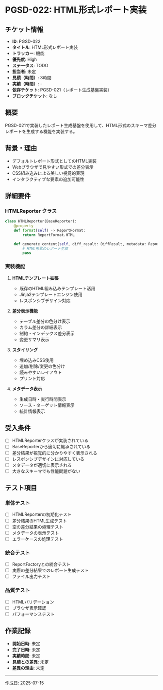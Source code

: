 # PGSD-022: HTML形式レポート実装

## チケット情報
- **ID**: PGSD-022
- **タイトル**: HTML形式レポート実装
- **トラッカー**: 機能
- **優先度**: High
- **ステータス**: TODO
- **担当者**: 未定
- **見積（時間）**: 3時間
- **実績（時間）**: -
- **依存チケット**: PGSD-021（レポート生成基盤実装）
- **ブロックチケット**: なし

## 概要
PGSD-021で実装したレポート生成基盤を使用して、HTML形式のスキーマ差分レポートを生成する機能を実装する。

## 背景・理由
- デフォルトレポート形式としてのHTML実装
- Webブラウザで見やすい形式での差分表示
- CSS組み込みによる美しい視覚的表現
- インタラクティブな要素の追加可能性

## 詳細要件
### HTMLReporter クラス
```python
class HTMLReporter(BaseReporter):
    @property
    def format(self) -> ReportFormat:
        return ReportFormat.HTML
    
    def generate_content(self, diff_result: DiffResult, metadata: ReportMetadata) -> str:
        # HTML形式のレポート生成
        pass
```

### 実装機能
1. **HTMLテンプレート拡張**
   - 既存のHTML組み込みテンプレート活用
   - Jinja2テンプレートエンジン使用
   - レスポンシブデザイン対応

2. **差分表示機能**
   - テーブル差分の色分け表示
   - カラム差分の詳細表示
   - 制約・インデックス差分表示
   - 変更サマリ表示

3. **スタイリング**
   - 埋め込みCSS使用
   - 追加/削除/変更の色分け
   - 読みやすいレイアウト
   - プリント対応

4. **メタデータ表示**
   - 生成日時・実行時間表示
   - ソース・ターゲット情報表示
   - 統計情報表示

## 受入条件
- [ ] HTMLReporterクラスが実装されている
- [ ] BaseReporterから適切に継承されている
- [ ] 差分結果が視覚的に分かりやすく表示される
- [ ] レスポンシブデザインに対応している
- [ ] メタデータが適切に表示される
- [ ] 大きなスキーマでも性能問題がない

## テスト項目
### 単体テスト
- [ ] HTMLReporterの初期化テスト
- [ ] 差分結果のHTML生成テスト
- [ ] 空の差分結果の処理テスト
- [ ] メタデータの表示テスト
- [ ] エラーケースの処理テスト

### 統合テスト
- [ ] ReportFactoryとの統合テスト
- [ ] 実際の差分結果でのレポート生成テスト
- [ ] ファイル出力テスト

### 品質テスト
- [ ] HTMLバリデーション
- [ ] ブラウザ表示確認
- [ ] パフォーマンステスト

## 作業記録
- **開始日時**: 未定
- **完了日時**: 未定
- **実績時間**: 未定
- **見積との差異**: 未定
- **差異の理由**: 未定

---

作成日: 2025-07-15